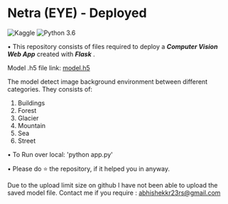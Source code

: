 # Netra (EYE) - Deployed
![Kaggle](https://img.shields.io/badge/Dataset-Kaggle-blue.svg) ![Python 3.6](https://img.shields.io/badge/Python-3.7-brightgreen.svg) 

• This repository consists of files required to deploy a ___Computer Vision Web App___ created with ___Flask___ .

 Model .h5 file link: [model.h5](https://drive.google.com/file/d/16F4ljKk0kb5-XYhBtkGefTZNyjAqRKHD/view?usp=sharing)
 
 The model detect image background environment between different categories. They consists of:
 1) Buildings
 2) Forest
 3) Glacier
 4) Mountain
 5) Sea
 6) Street
 
• To Run over local: 'python app.py'

• Please do ⭐ the repository, if it helped you in anyway.

Due to the upload limit size on github I have not been able to upload the saved model file.
Contact me if you require : abhishekkr23rs@gmail.com

